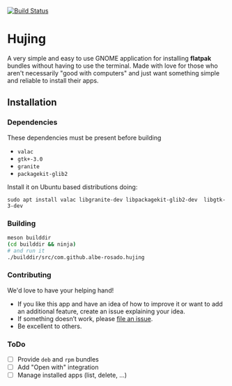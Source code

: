 [![Build Status](https://travis-ci.org/albe-rosado/Hujing.svg?branch=master)](https://travis-ci.org/albe-rosado/Hujing)

# Hujing

A very simple and easy to use GNOME application  for installing **flatpak** bundles without having to use the terminal. Made with love for those who aren't necessarily "good with computers" and just want something simple and reliable to install their apps.


## Installation

### Dependencies
These dependencies must be present before building
 - `valac`
 - `gtk+-3.0`
 - `granite`
 - `packagekit-glib2`
 
 Install it on Ubuntu based distributions doing:

 `sudo apt install valac libgranite-dev libpackagekit-glib2-dev  libgtk-3-dev`

### Building
``` bash
meson builddir
(cd builddir && ninja)
# and run it
./builddir/src/com.github.albe-rosado.hujing
```
### Contributing

We'd love to have your helping hand! 
- If you like this app and have an idea of how to improve it or want to add an additional feature, create an issue explaining your idea. 
- If something doesn’t work, please [file an issue](https://github.com/albe-rosado/Hujing/issues/new).
- Be excellent to others.

### ToDo

- [ ] Provide `deb` and `rpm` bundles
- [ ] Add "Open with" integration
- [ ]  Manage  installed apps (list, delete, ...)